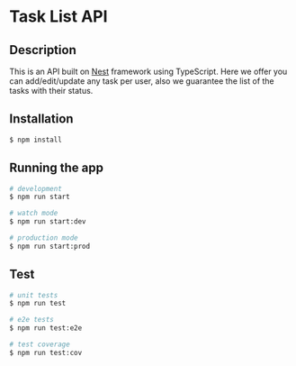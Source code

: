 # Task List API

## Description

This is an API built on [Nest](https://github.com/nestjs/nest) framework using TypeScript. Here we offer you can add/edit/update any task per user, also we guarantee the list of the tasks with their status.

## Installation

```bash
$ npm install
```

## Running the app

```bash
# development
$ npm run start

# watch mode
$ npm run start:dev

# production mode
$ npm run start:prod
```

## Test

```bash
# unit tests
$ npm run test

# e2e tests
$ npm run test:e2e

# test coverage
$ npm run test:cov
```

